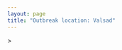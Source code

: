 ```yaml
---
layout: page
title: "Outbreak location: Valsad"
---
```

<div id="mapid">
<script src="https://buda-magenta.github.io/hazard_map/load_map.js"></script>
><script>
var marker_outbreak = L.marker([20.432402, 73.141172],{"autoPan": true}).addTo(map); marker_outbreak.bindTooltip("Valsad").openTooltip();

var circle_1 = L.circle([19.075990, 72.877393], {"pane": "markerPane", "color": "red", "fill": true, "fillOpacity": 0.2, "fillRule": "evenodd", "lineCap": "round", "lineJoin": "round", "opacity": 1.0, "radius": 646509, "stroke": true, "weight": 2}).addTo(map);
circle_1.bindTooltip("Mumbai<br>rank: 1<br>hazard index: 0.161627")

var circle_2 = L.circle([21.170200, 72.831100], {"pane": "markerPane", "color": "red", "fill": true, "fillOpacity": 0.2, "fillRule": "evenodd", "lineCap": "round", "lineJoin": "round", "opacity": 1.0, "radius": 433963, "stroke": true, "weight": 2}).addTo(map);
circle_2.bindTooltip("Surat<br>rank: 2<br>hazard index: 0.108491")

var circle_3 = L.circle([23.021624, 72.579707], {"pane": "markerPane", "color": "red", "fill": true, "fillOpacity": 0.2, "fillRule": "evenodd", "lineCap": "round", "lineJoin": "round", "opacity": 1.0, "radius": 139440, "stroke": true, "weight": 2}).addTo(map);
circle_3.bindTooltip("Ahmedabad<br>rank: 3<br>hazard index: 0.034860")

var circle_4 = L.circle([22.297314, 73.194257], {"pane": "markerPane", "color": "red", "fill": true, "fillOpacity": 0.2, "fillRule": "evenodd", "lineCap": "round", "lineJoin": "round", "opacity": 1.0, "radius": 92050, "stroke": true, "weight": 2}).addTo(map);
circle_4.bindTooltip("Vadodara<br>rank: 4<br>hazard index: 0.023013")

var circle_5 = L.circle([19.194329, 72.970178], {"pane": "markerPane", "color": "red", "fill": true, "fillOpacity": 0.2, "fillRule": "evenodd", "lineCap": "round", "lineJoin": "round", "opacity": 1.0, "radius": 36153, "stroke": true, "weight": 2}).addTo(map);
circle_5.bindTooltip("Thane<br>rank: 5<br>hazard index: 0.009038")

var circle_6 = L.circle([18.521428, 73.854454], {"pane": "markerPane", "color": "red", "fill": true, "fillOpacity": 0.2, "fillRule": "evenodd", "lineCap": "round", "lineJoin": "round", "opacity": 1.0, "radius": 26973, "stroke": true, "weight": 2}).addTo(map);
circle_6.bindTooltip("Pune<br>rank: 6<br>hazard index: 0.006743")

var circle_7 = L.circle([19.439885, 72.880383], {"pane": "markerPane", "color": "red", "fill": true, "fillOpacity": 0.2, "fillRule": "evenodd", "lineCap": "round", "lineJoin": "round", "opacity": 1.0, "radius": 20734, "stroke": true, "weight": 2}).addTo(map);
circle_7.bindTooltip("Vasai<br>rank: 7<br>hazard index: 0.005184")

var circle_8 = L.circle([28.651718, 77.221939], {"pane": "markerPane", "color": "red", "fill": true, "fillOpacity": 0.2, "fillRule": "evenodd", "lineCap": "round", "lineJoin": "round", "opacity": 1.0, "radius": 15969, "stroke": true, "weight": 2}).addTo(map);
circle_8.bindTooltip("Delhi<br>rank: 8<br>hazard index: 0.003992")

var circle_9 = L.circle([20.952407, 72.932383], {"pane": "markerPane", "color": "red", "fill": true, "fillOpacity": 0.2, "fillRule": "evenodd", "lineCap": "round", "lineJoin": "round", "opacity": 1.0, "radius": 15672, "stroke": true, "weight": 2}).addTo(map);
circle_9.bindTooltip("Navsari<br>rank: 9<br>hazard index: 0.003918")

var circle_10 = L.circle([21.750000, 73.000000], {"pane": "markerPane", "color": "red", "fill": true, "fillOpacity": 0.2, "fillRule": "evenodd", "lineCap": "round", "lineJoin": "round", "opacity": 1.0, "radius": 10029, "stroke": true, "weight": 2}).addTo(map);
circle_10.bindTooltip("Bharuch<br>rank: 10<br>hazard index: 0.002507")

var circle_11 = L.circle([20.011247, 73.790236], {"pane": "markerPane", "color": "red", "fill": true, "fillOpacity": 0.2, "fillRule": "evenodd", "lineCap": "round", "lineJoin": "round", "opacity": 1.0, "radius": 9379, "stroke": true, "weight": 2}).addTo(map);
circle_11.bindTooltip("Nashik<br>rank: 11<br>hazard index: 0.002345")

var circle_12 = L.circle([18.627929, 73.800983], {"pane": "markerPane", "color": "red", "fill": true, "fillOpacity": 0.2, "fillRule": "evenodd", "lineCap": "round", "lineJoin": "round", "opacity": 1.0, "radius": 9065, "stroke": true, "weight": 2}).addTo(map);
circle_12.bindTooltip("Pimpri Chinchwad<br>rank: 12<br>hazard index: 0.002266")

var circle_13 = L.circle([15.398403, 73.812918], {"pane": "markerPane", "color": "red", "fill": true, "fillOpacity": 0.2, "fillRule": "evenodd", "lineCap": "round", "lineJoin": "round", "opacity": 1.0, "radius": 7435, "stroke": true, "weight": 2}).addTo(map);
circle_13.bindTooltip("Vasco Da Gama<br>rank: 13<br>hazard index: 0.001859")

var circle_14 = L.circle([12.979120, 77.591300], {"pane": "markerPane", "color": "red", "fill": true, "fillOpacity": 0.2, "fillRule": "evenodd", "lineCap": "round", "lineJoin": "round", "opacity": 1.0, "radius": 7267, "stroke": true, "weight": 2}).addTo(map);
circle_14.bindTooltip("Bangalore<br>rank: 14<br>hazard index: 0.001817")

var circle_15 = L.circle([17.388786, 78.461065], {"pane": "markerPane", "color": "red", "fill": true, "fillOpacity": 0.2, "fillRule": "evenodd", "lineCap": "round", "lineJoin": "round", "opacity": 1.0, "radius": 6363, "stroke": true, "weight": 2}).addTo(map);
circle_15.bindTooltip("Hyderabad<br>rank: 15<br>hazard index: 0.001591")

var circle_16 = L.circle([20.843512, 75.525927], {"pane": "markerPane", "color": "red", "fill": true, "fillOpacity": 0.2, "fillRule": "evenodd", "lineCap": "round", "lineJoin": "round", "opacity": 1.0, "radius": 5965, "stroke": true, "weight": 2}).addTo(map);
circle_16.bindTooltip("Jalgaon<br>rank: 16<br>hazard index: 0.001491")

var circle_17 = L.circle([22.689507, 72.871520], {"pane": "markerPane", "color": "red", "fill": true, "fillOpacity": 0.2, "fillRule": "evenodd", "lineCap": "round", "lineJoin": "round", "opacity": 1.0, "radius": 5443, "stroke": true, "weight": 2}).addTo(map);
circle_17.bindTooltip("Nadiad<br>rank: 17<br>hazard index: 0.001361")

var circle_18 = L.circle([22.305199, 70.802834], {"pane": "markerPane", "color": "red", "fill": true, "fillOpacity": 0.2, "fillRule": "evenodd", "lineCap": "round", "lineJoin": "round", "opacity": 1.0, "radius": 5349, "stroke": true, "weight": 2}).addTo(map);
circle_18.bindTooltip("Rajkot<br>rank: 18<br>hazard index: 0.001337")

var circle_19 = L.circle([19.295200, 72.854400], {"pane": "markerPane", "color": "red", "fill": true, "fillOpacity": 0.2, "fillRule": "evenodd", "lineCap": "round", "lineJoin": "round", "opacity": 1.0, "radius": 5198, "stroke": true, "weight": 2}).addTo(map);
circle_19.bindTooltip("Mira-Bhayandar<br>rank: 19<br>hazard index: 0.001300")

var circle_20 = L.circle([23.160894, 79.949770], {"pane": "markerPane", "color": "red", "fill": true, "fillOpacity": 0.2, "fillRule": "evenodd", "lineCap": "round", "lineJoin": "round", "opacity": 1.0, "radius": 5078, "stroke": true, "weight": 2}).addTo(map);
circle_20.bindTooltip("Jabalpur<br>rank: 20<br>hazard index: 0.001270")

var circle_21 = L.circle([22.558499, 72.962563], {"pane": "markerPane", "color": "red", "fill": true, "fillOpacity": 0.2, "fillRule": "evenodd", "lineCap": "round", "lineJoin": "round", "opacity": 1.0, "radius": 4933, "stroke": true, "weight": 2}).addTo(map);
circle_21.bindTooltip("Anand<br>rank: 21<br>hazard index: 0.001233")

var circle_22 = L.circle([25.531031, 78.652689], {"pane": "markerPane", "color": "red", "fill": true, "fillOpacity": 0.2, "fillRule": "evenodd", "lineCap": "round", "lineJoin": "round", "opacity": 1.0, "radius": 4814, "stroke": true, "weight": 2}).addTo(map);
circle_22.bindTooltip("Jhansi<br>rank: 22<br>hazard index: 0.001204")

var circle_23 = L.circle([22.541418, 88.357691], {"pane": "markerPane", "color": "red", "fill": true, "fillOpacity": 0.2, "fillRule": "evenodd", "lineCap": "round", "lineJoin": "round", "opacity": 1.0, "radius": 4777, "stroke": true, "weight": 2}).addTo(map);
circle_23.bindTooltip("Kolkata<br>rank: 23<br>hazard index: 0.001194")

var circle_24 = L.circle([13.083694, 80.270186], {"pane": "markerPane", "color": "red", "fill": true, "fillOpacity": 0.2, "fillRule": "evenodd", "lineCap": "round", "lineJoin": "round", "opacity": 1.0, "radius": 4670, "stroke": true, "weight": 2}).addTo(map);
circle_24.bindTooltip("Chennai<br>rank: 24<br>hazard index: 0.001168")

var circle_25 = L.circle([19.362531, 73.078475], {"pane": "markerPane", "color": "red", "fill": true, "fillOpacity": 0.2, "fillRule": "evenodd", "lineCap": "round", "lineJoin": "round", "opacity": 1.0, "radius": 4607, "stroke": true, "weight": 2}).addTo(map);
circle_25.bindTooltip("Bhiwandi<br>rank: 25<br>hazard index: 0.001152")

var circle_26 = L.circle([25.335649, 83.007629], {"pane": "markerPane", "color": "red", "fill": true, "fillOpacity": 0.2, "fillRule": "evenodd", "lineCap": "round", "lineJoin": "round", "opacity": 1.0, "radius": 4339, "stroke": true, "weight": 2}).addTo(map);
circle_26.bindTooltip("Varanasi<br>rank: 26<br>hazard index: 0.001085")

var circle_27 = L.circle([25.438130, 81.833800], {"pane": "markerPane", "color": "red", "fill": true, "fillOpacity": 0.2, "fillRule": "evenodd", "lineCap": "round", "lineJoin": "round", "opacity": 1.0, "radius": 4096, "stroke": true, "weight": 2}).addTo(map);
circle_27.bindTooltip("Allahabad<br>rank: 27<br>hazard index: 0.001024")

var circle_28 = L.circle([19.261944, 73.194760], {"pane": "markerPane", "color": "red", "fill": true, "fillOpacity": 0.2, "fillRule": "evenodd", "lineCap": "round", "lineJoin": "round", "opacity": 1.0, "radius": 4081, "stroke": true, "weight": 2}).addTo(map);
circle_28.bindTooltip("Ulhas Nagar<br>rank: 28<br>hazard index: 0.001020")

var circle_29 = L.circle([21.771884, 72.141645], {"pane": "markerPane", "color": "red", "fill": true, "fillOpacity": 0.2, "fillRule": "evenodd", "lineCap": "round", "lineJoin": "round", "opacity": 1.0, "radius": 3849, "stroke": true, "weight": 2}).addTo(map);
circle_29.bindTooltip("Bhavnagar<br>rank: 29<br>hazard index: 0.000962")

var circle_30 = L.circle([21.149813, 79.082056], {"pane": "markerPane", "color": "red", "fill": true, "fillOpacity": 0.2, "fillRule": "evenodd", "lineCap": "round", "lineJoin": "round", "opacity": 1.0, "radius": 3569, "stroke": true, "weight": 2}).addTo(map);
circle_30.bindTooltip("Nagpur<br>rank: 30<br>hazard index: 0.000892")

var circle_31 = L.circle([23.258486, 77.401989], {"pane": "markerPane", "color": "red", "fill": true, "fillOpacity": 0.2, "fillRule": "evenodd", "lineCap": "round", "lineJoin": "round", "opacity": 1.0, "radius": 3551, "stroke": true, "weight": 2}).addTo(map);
circle_31.bindTooltip("Bhopal<br>rank: 31<br>hazard index: 0.000888")

var circle_32 = L.circle([17.636129, 74.298278], {"pane": "markerPane", "color": "red", "fill": true, "fillOpacity": 0.2, "fillRule": "evenodd", "lineCap": "round", "lineJoin": "round", "opacity": 1.0, "radius": 3363, "stroke": true, "weight": 2}).addTo(map);
circle_32.bindTooltip("Satara<br>rank: 32<br>hazard index: 0.000841")

var circle_33 = L.circle([12.869810, 74.843008], {"pane": "markerPane", "color": "red", "fill": true, "fillOpacity": 0.2, "fillRule": "evenodd", "lineCap": "round", "lineJoin": "round", "opacity": 1.0, "radius": 3104, "stroke": true, "weight": 2}).addTo(map);
circle_33.bindTooltip("Mangalore<br>rank: 33<br>hazard index: 0.000776")

var circle_34 = L.circle([21.365999, 74.284004], {"pane": "markerPane", "color": "red", "fill": true, "fillOpacity": 0.2, "fillRule": "evenodd", "lineCap": "round", "lineJoin": "round", "opacity": 1.0, "radius": 2908, "stroke": true, "weight": 2}).addTo(map);
circle_34.bindTooltip("Nandurbar<br>rank: 34<br>hazard index: 0.000727")

var circle_35 = L.circle([26.460914, 80.321759], {"pane": "markerPane", "color": "red", "fill": true, "fillOpacity": 0.2, "fillRule": "evenodd", "lineCap": "round", "lineJoin": "round", "opacity": 1.0, "radius": 2477, "stroke": true, "weight": 2}).addTo(map);
circle_35.bindTooltip("Kanpur<br>rank: 35<br>hazard index: 0.000619")

var circle_36 = L.circle([20.993276, 75.839983], {"pane": "markerPane", "color": "red", "fill": true, "fillOpacity": 0.2, "fillRule": "evenodd", "lineCap": "round", "lineJoin": "round", "opacity": 1.0, "radius": 2454, "stroke": true, "weight": 2}).addTo(map);
circle_36.bindTooltip("Bhusawal<br>rank: 36<br>hazard index: 0.000614")

var circle_37 = L.circle([19.143607, 73.295535], {"pane": "markerPane", "color": "red", "fill": true, "fillOpacity": 0.2, "fillRule": "evenodd", "lineCap": "round", "lineJoin": "round", "opacity": 1.0, "radius": 2372, "stroke": true, "weight": 2}).addTo(map);
circle_37.bindTooltip("Ambarnath<br>rank: 37<br>hazard index: 0.000593")

var circle_38 = L.circle([26.838100, 80.934600], {"pane": "markerPane", "color": "red", "fill": true, "fillOpacity": 0.2, "fillRule": "evenodd", "lineCap": "round", "lineJoin": "round", "opacity": 1.0, "radius": 2330, "stroke": true, "weight": 2}).addTo(map);
circle_38.bindTooltip("Lucknow<br>rank: 38<br>hazard index: 0.000583")

var circle_39 = L.circle([26.915458, 75.818982], {"pane": "markerPane", "color": "red", "fill": true, "fillOpacity": 0.2, "fillRule": "evenodd", "lineCap": "round", "lineJoin": "round", "opacity": 1.0, "radius": 2126, "stroke": true, "weight": 2}).addTo(map);
circle_39.bindTooltip("Jaipur<br>rank: 39<br>hazard index: 0.000532")

var circle_40 = L.circle([23.666667, 72.500000], {"pane": "markerPane", "color": "red", "fill": true, "fillOpacity": 0.2, "fillRule": "evenodd", "lineCap": "round", "lineJoin": "round", "opacity": 1.0, "radius": 2123, "stroke": true, "weight": 2}).addTo(map);
circle_40.bindTooltip("Mahesana<br>rank: 40<br>hazard index: 0.000531")

var circle_41 = L.circle([22.778500, 73.624516], {"pane": "markerPane", "color": "red", "fill": true, "fillOpacity": 0.2, "fillRule": "evenodd", "lineCap": "round", "lineJoin": "round", "opacity": 1.0, "radius": 2087, "stroke": true, "weight": 2}).addTo(map);
circle_41.bindTooltip("Godhra<br>rank: 41<br>hazard index: 0.000522")

var circle_42 = L.circle([9.931308, 76.267414], {"pane": "markerPane", "color": "red", "fill": true, "fillOpacity": 0.2, "fillRule": "evenodd", "lineCap": "round", "lineJoin": "round", "opacity": 1.0, "radius": 1937, "stroke": true, "weight": 2}).addTo(map);
circle_42.bindTooltip("Kochi<br>rank: 42<br>hazard index: 0.000484")

var circle_43 = L.circle([8.576971, 77.050125], {"pane": "markerPane", "color": "red", "fill": true, "fillOpacity": 0.2, "fillRule": "evenodd", "lineCap": "round", "lineJoin": "round", "opacity": 1.0, "radius": 1796, "stroke": true, "weight": 2}).addTo(map);
circle_43.bindTooltip("Thiruvananthapuram<br>rank: 43<br>hazard index: 0.000449")

var circle_44 = L.circle([26.296772, 73.035143], {"pane": "markerPane", "color": "red", "fill": true, "fillOpacity": 0.2, "fillRule": "evenodd", "lineCap": "round", "lineJoin": "round", "opacity": 1.0, "radius": 1732, "stroke": true, "weight": 2}).addTo(map);
circle_44.bindTooltip("Jodhpur<br>rank: 44<br>hazard index: 0.000433")

var circle_45 = L.circle([22.610318, 73.461706], {"pane": "markerPane", "color": "red", "fill": true, "fillOpacity": 0.2, "fillRule": "evenodd", "lineCap": "round", "lineJoin": "round", "opacity": 1.0, "radius": 1546, "stroke": true, "weight": 2}).addTo(map);
circle_45.bindTooltip("Kalol<br>rank: 45<br>hazard index: 0.000387")

var circle_46 = L.circle([11.258608, 75.778874], {"pane": "markerPane", "color": "red", "fill": true, "fillOpacity": 0.2, "fillRule": "evenodd", "lineCap": "round", "lineJoin": "round", "opacity": 1.0, "radius": 1543, "stroke": true, "weight": 2}).addTo(map);
circle_46.bindTooltip("Kozhikode<br>rank: 46<br>hazard index: 0.000386")

var circle_47 = L.circle([23.223288, 72.649227], {"pane": "markerPane", "color": "red", "fill": true, "fillOpacity": 0.2, "fillRule": "evenodd", "lineCap": "round", "lineJoin": "round", "opacity": 1.0, "radius": 1465, "stroke": true, "weight": 2}).addTo(map);
circle_47.bindTooltip("Gandhinagar<br>rank: 47<br>hazard index: 0.000366")

var circle_48 = L.circle([23.071874, 70.131715], {"pane": "markerPane", "color": "red", "fill": true, "fillOpacity": 0.2, "fillRule": "evenodd", "lineCap": "round", "lineJoin": "round", "opacity": 1.0, "radius": 1351, "stroke": true, "weight": 2}).addTo(map);
circle_48.bindTooltip("Gandhidham<br>rank: 48<br>hazard index: 0.000338")

var circle_49 = L.circle([22.720362, 75.868200], {"pane": "markerPane", "color": "red", "fill": true, "fillOpacity": 0.2, "fillRule": "evenodd", "lineCap": "round", "lineJoin": "round", "opacity": 1.0, "radius": 1335, "stroke": true, "weight": 2}).addTo(map);
circle_49.bindTooltip("Indore<br>rank: 49<br>hazard index: 0.000334")

var circle_50 = L.circle([26.148658, 85.340013], {"pane": "markerPane", "color": "red", "fill": true, "fillOpacity": 0.2, "fillRule": "evenodd", "lineCap": "round", "lineJoin": "round", "opacity": 1.0, "radius": 1283, "stroke": true, "weight": 2}).addTo(map);
circle_50.bindTooltip("Muzaffarpur<br>rank: 50<br>hazard index: 0.000321")

var circle_51 = L.circle([25.609324, 85.123525], {"pane": "markerPane", "color": "red", "fill": true, "fillOpacity": 0.2, "fillRule": "evenodd", "lineCap": "round", "lineJoin": "round", "opacity": 1.0, "radius": 1220, "stroke": true, "weight": 2}).addTo(map);
circle_51.bindTooltip("Patna<br>rank: 51<br>hazard index: 0.000305")

var circle_52 = L.circle([22.750000, 71.666667], {"pane": "markerPane", "color": "red", "fill": true, "fillOpacity": 0.2, "fillRule": "evenodd", "lineCap": "round", "lineJoin": "round", "opacity": 1.0, "radius": 1189, "stroke": true, "weight": 2}).addTo(map);
circle_52.bindTooltip("Surendranagar<br>rank: 52<br>hazard index: 0.000297")

var circle_53 = L.circle([17.849907, 75.276320], {"pane": "markerPane", "color": "red", "fill": true, "fillOpacity": 0.2, "fillRule": "evenodd", "lineCap": "round", "lineJoin": "round", "opacity": 1.0, "radius": 1130, "stroke": true, "weight": 2}).addTo(map);
circle_53.bindTooltip("Solapur<br>rank: 53<br>hazard index: 0.000283")

var circle_54 = L.circle([21.237947, 81.633683], {"pane": "markerPane", "color": "red", "fill": true, "fillOpacity": 0.2, "fillRule": "evenodd", "lineCap": "round", "lineJoin": "round", "opacity": 1.0, "radius": 1117, "stroke": true, "weight": 2}).addTo(map);
circle_54.bindTooltip("Raipur<br>rank: 54<br>hazard index: 0.000279")

var circle_55 = L.circle([11.001812, 76.962842], {"pane": "markerPane", "color": "red", "fill": true, "fillOpacity": 0.2, "fillRule": "evenodd", "lineCap": "round", "lineJoin": "round", "opacity": 1.0, "radius": 1086, "stroke": true, "weight": 2}).addTo(map);
circle_55.bindTooltip("Coimbatore<br>rank: 55<br>hazard index: 0.000272")

var circle_56 = L.circle([19.250000, 74.750000], {"pane": "markerPane", "color": "red", "fill": true, "fillOpacity": 0.2, "fillRule": "evenodd", "lineCap": "round", "lineJoin": "round", "opacity": 1.0, "radius": 1066, "stroke": true, "weight": 2}).addTo(map);
circle_56.bindTooltip("Ahmadnagar<br>rank: 56<br>hazard index: 0.000267")

var circle_57 = L.circle([24.500000, 81.000000], {"pane": "markerPane", "color": "red", "fill": true, "fillOpacity": 0.2, "fillRule": "evenodd", "lineCap": "round", "lineJoin": "round", "opacity": 1.0, "radius": 1021, "stroke": true, "weight": 2}).addTo(map);
circle_57.bindTooltip("Satna<br>rank: 57<br>hazard index: 0.000255")

var circle_58 = L.circle([20.266777, 85.843559], {"pane": "markerPane", "color": "red", "fill": true, "fillOpacity": 0.2, "fillRule": "evenodd", "lineCap": "round", "lineJoin": "round", "opacity": 1.0, "radius": 980, "stroke": true, "weight": 2}).addTo(map);
circle_58.bindTooltip("Bhubaneswar<br>rank: 58<br>hazard index: 0.000245")

var circle_59 = L.circle([24.578721, 73.686257], {"pane": "markerPane", "color": "red", "fill": true, "fillOpacity": 0.2, "fillRule": "evenodd", "lineCap": "round", "lineJoin": "round", "opacity": 1.0, "radius": 909, "stroke": true, "weight": 2}).addTo(map);
circle_59.bindTooltip("Udaipur<br>rank: 59<br>hazard index: 0.000227")

var circle_60 = L.circle([25.895924, 82.437716], {"pane": "markerPane", "color": "red", "fill": true, "fillOpacity": 0.2, "fillRule": "evenodd", "lineCap": "round", "lineJoin": "round", "opacity": 1.0, "radius": 852, "stroke": true, "weight": 2}).addTo(map);
circle_60.bindTooltip("Badlapur<br>rank: 60<br>hazard index: 0.000213")

var circle_61 = L.circle([23.774057, 71.683735], {"pane": "markerPane", "color": "red", "fill": true, "fillOpacity": 0.2, "fillRule": "evenodd", "lineCap": "round", "lineJoin": "round", "opacity": 1.0, "radius": 852, "stroke": true, "weight": 2}).addTo(map);
circle_61.bindTooltip("Patan<br>rank: 61<br>hazard index: 0.000213")

var circle_62 = L.circle([25.196826, 76.000893], {"pane": "markerPane", "color": "red", "fill": true, "fillOpacity": 0.2, "fillRule": "evenodd", "lineCap": "round", "lineJoin": "round", "opacity": 1.0, "radius": 847, "stroke": true, "weight": 2}).addTo(map);
circle_62.bindTooltip("Kota<br>rank: 62<br>hazard index: 0.000212")

var circle_63 = L.circle([29.000653, 77.768229], {"pane": "markerPane", "color": "red", "fill": true, "fillOpacity": 0.2, "fillRule": "evenodd", "lineCap": "round", "lineJoin": "round", "opacity": 1.0, "radius": 837, "stroke": true, "weight": 2}).addTo(map);
circle_63.bindTooltip("Meerut<br>rank: 63<br>hazard index: 0.000209")

var circle_64 = L.circle([22.168600, 71.668500], {"pane": "markerPane", "color": "red", "fill": true, "fillOpacity": 0.2, "fillRule": "evenodd", "lineCap": "round", "lineJoin": "round", "opacity": 1.0, "radius": 830, "stroke": true, "weight": 2}).addTo(map);
circle_64.bindTooltip("Botad<br>rank: 64<br>hazard index: 0.000208")

var circle_65 = L.circle([24.170979, 72.436638], {"pane": "markerPane", "color": "red", "fill": true, "fillOpacity": 0.2, "fillRule": "evenodd", "lineCap": "round", "lineJoin": "round", "opacity": 1.0, "radius": 810, "stroke": true, "weight": 2}).addTo(map);
circle_65.bindTooltip("Palanpur<br>rank: 65<br>hazard index: 0.000203")

var circle_66 = L.circle([30.733442, 76.779714], {"pane": "markerPane", "color": "red", "fill": true, "fillOpacity": 0.2, "fillRule": "evenodd", "lineCap": "round", "lineJoin": "round", "opacity": 1.0, "radius": 764, "stroke": true, "weight": 2}).addTo(map);
circle_66.bindTooltip("Chandigarh<br>rank: 66<br>hazard index: 0.000191")

var circle_67 = L.circle([10.525626, 76.213254], {"pane": "markerPane", "color": "red", "fill": true, "fillOpacity": 0.2, "fillRule": "evenodd", "lineCap": "round", "lineJoin": "round", "opacity": 1.0, "radius": 756, "stroke": true, "weight": 2}).addTo(map);
circle_67.bindTooltip("Thrissur<br>rank: 67<br>hazard index: 0.000189")

var circle_68 = L.circle([22.473242, 70.055210], {"pane": "markerPane", "color": "red", "fill": true, "fillOpacity": 0.2, "fillRule": "evenodd", "lineCap": "round", "lineJoin": "round", "opacity": 1.0, "radius": 748, "stroke": true, "weight": 2}).addTo(map);
circle_68.bindTooltip("Jamnagar<br>rank: 68<br>hazard index: 0.000187")

var circle_69 = L.circle([25.773344, 84.784977], {"pane": "markerPane", "color": "red", "fill": true, "fillOpacity": 0.2, "fillRule": "evenodd", "lineCap": "round", "lineJoin": "round", "opacity": 1.0, "radius": 727, "stroke": true, "weight": 2}).addTo(map);
circle_69.bindTooltip("Chapra<br>rank: 69<br>hazard index: 0.000182")

var circle_70 = L.circle([26.469100, 74.639000], {"pane": "markerPane", "color": "red", "fill": true, "fillOpacity": 0.2, "fillRule": "evenodd", "lineCap": "round", "lineJoin": "round", "opacity": 1.0, "radius": 700, "stroke": true, "weight": 2}).addTo(map);
circle_70.bindTooltip("Ajmer<br>rank: 70<br>hazard index: 0.000175")

var circle_71 = L.circle([23.174597, 75.785142], {"pane": "markerPane", "color": "red", "fill": true, "fillOpacity": 0.2, "fillRule": "evenodd", "lineCap": "round", "lineJoin": "round", "opacity": 1.0, "radius": 674, "stroke": true, "weight": 2}).addTo(map);
circle_71.bindTooltip("Ujjain<br>rank: 71<br>hazard index: 0.000169")

var circle_72 = L.circle([19.877263, 75.339024], {"pane": "markerPane", "color": "red", "fill": true, "fillOpacity": 0.2, "fillRule": "evenodd", "lineCap": "round", "lineJoin": "round", "opacity": 1.0, "radius": 666, "stroke": true, "weight": 2}).addTo(map);
circle_72.bindTooltip("Aurangabad<br>rank: 72<br>hazard index: 0.000167")

var circle_73 = L.circle([20.761862, 77.192172], {"pane": "markerPane", "color": "red", "fill": true, "fillOpacity": 0.2, "fillRule": "evenodd", "lineCap": "round", "lineJoin": "round", "opacity": 1.0, "radius": 631, "stroke": true, "weight": 2}).addTo(map);
circle_73.bindTooltip("Akola<br>rank: 73<br>hazard index: 0.000158")

var circle_74 = L.circle([8.887951, 76.595501], {"pane": "markerPane", "color": "red", "fill": true, "fillOpacity": 0.2, "fillRule": "evenodd", "lineCap": "round", "lineJoin": "round", "opacity": 1.0, "radius": 603, "stroke": true, "weight": 2}).addTo(map);
circle_74.bindTooltip("Kollam<br>rank: 74<br>hazard index: 0.000151")

var circle_75 = L.circle([23.480592, 74.917790], {"pane": "markerPane", "color": "red", "fill": true, "fillOpacity": 0.2, "fillRule": "evenodd", "lineCap": "round", "lineJoin": "round", "opacity": 1.0, "radius": 591, "stroke": true, "weight": 2}).addTo(map);
circle_75.bindTooltip("Ratlam<br>rank: 75<br>hazard index: 0.000148")

var circle_76 = L.circle([17.723128, 83.301284], {"pane": "markerPane", "color": "red", "fill": true, "fillOpacity": 0.2, "fillRule": "evenodd", "lineCap": "round", "lineJoin": "round", "opacity": 1.0, "radius": 564, "stroke": true, "weight": 2}).addTo(map);
circle_76.bindTooltip("Visakhapatnam<br>rank: 76<br>hazard index: 0.000141")

var circle_77 = L.circle([31.634308, 74.873679], {"pane": "markerPane", "color": "red", "fill": true, "fillOpacity": 0.2, "fillRule": "evenodd", "lineCap": "round", "lineJoin": "round", "opacity": 1.0, "radius": 553, "stroke": true, "weight": 2}).addTo(map);
circle_77.bindTooltip("Amritsar<br>rank: 77<br>hazard index: 0.000138")

var circle_78 = L.circle([25.720581, 85.255560], {"pane": "markerPane", "color": "red", "fill": true, "fillOpacity": 0.2, "fillRule": "evenodd", "lineCap": "round", "lineJoin": "round", "opacity": 1.0, "radius": 531, "stroke": true, "weight": 2}).addTo(map);
circle_78.bindTooltip("Hajipur<br>rank: 78<br>hazard index: 0.000133")

var circle_79 = L.circle([13.341917, 74.747323], {"pane": "markerPane", "color": "red", "fill": true, "fillOpacity": 0.2, "fillRule": "evenodd", "lineCap": "round", "lineJoin": "round", "opacity": 1.0, "radius": 496, "stroke": true, "weight": 2}).addTo(map);
circle_79.bindTooltip("Udupi<br>rank: 79<br>hazard index: 0.000124")

var circle_80 = L.circle([23.247245, 69.668339], {"pane": "markerPane", "color": "red", "fill": true, "fillOpacity": 0.2, "fillRule": "evenodd", "lineCap": "round", "lineJoin": "round", "opacity": 1.0, "radius": 469, "stroke": true, "weight": 2}).addTo(map);
circle_80.bindTooltip("Bhuj<br>rank: 80<br>hazard index: 0.000117")

var circle_81 = L.circle([26.180598, 91.753943], {"pane": "markerPane", "color": "red", "fill": true, "fillOpacity": 0.2, "fillRule": "evenodd", "lineCap": "round", "lineJoin": "round", "opacity": 1.0, "radius": 458, "stroke": true, "weight": 2}).addTo(map);
circle_81.bindTooltip("Guwahati<br>rank: 81<br>hazard index: 0.000115")

var circle_82 = L.circle([24.268349, 72.204387], {"pane": "markerPane", "color": "red", "fill": true, "fillOpacity": 0.2, "fillRule": "evenodd", "lineCap": "round", "lineJoin": "round", "opacity": 1.0, "radius": 450, "stroke": true, "weight": 2}).addTo(map);
circle_82.bindTooltip("Deesa<br>rank: 82<br>hazard index: 0.000113")

var circle_83 = L.circle([19.169335, 77.311013], {"pane": "markerPane", "color": "red", "fill": true, "fillOpacity": 0.2, "fillRule": "evenodd", "lineCap": "round", "lineJoin": "round", "opacity": 1.0, "radius": 449, "stroke": true, "weight": 2}).addTo(map);
circle_83.bindTooltip("Nanded Waghala<br>rank: 83<br>hazard index: 0.000112")

var circle_84 = L.circle([21.154541, 77.644296], {"pane": "markerPane", "color": "red", "fill": true, "fillOpacity": 0.2, "fillRule": "evenodd", "lineCap": "round", "lineJoin": "round", "opacity": 1.0, "radius": 394, "stroke": true, "weight": 2}).addTo(map);
circle_84.bindTooltip("Amravati<br>rank: 84<br>hazard index: 0.000099")

var circle_85 = L.circle([22.383333, 82.133333], {"pane": "markerPane", "color": "red", "fill": true, "fillOpacity": 0.2, "fillRule": "evenodd", "lineCap": "round", "lineJoin": "round", "opacity": 1.0, "radius": 386, "stroke": true, "weight": 2}).addTo(map);
circle_85.bindTooltip("Bilaspur<br>rank: 85<br>hazard index: 0.000097")

var circle_86 = L.circle([25.877933, 84.119959], {"pane": "markerPane", "color": "red", "fill": true, "fillOpacity": 0.2, "fillRule": "evenodd", "lineCap": "round", "lineJoin": "round", "opacity": 1.0, "radius": 376, "stroke": true, "weight": 2}).addTo(map);
circle_86.bindTooltip("Ballia<br>rank: 86<br>hazard index: 0.000094")

var circle_87 = L.circle([26.671329, 83.364583], {"pane": "markerPane", "color": "red", "fill": true, "fillOpacity": 0.2, "fillRule": "evenodd", "lineCap": "round", "lineJoin": "round", "opacity": 1.0, "radius": 353, "stroke": true, "weight": 2}).addTo(map);
circle_87.bindTooltip("Gorakhpur<br>rank: 87<br>hazard index: 0.000088")

var circle_88 = L.circle([15.351838, 75.137985], {"pane": "markerPane", "color": "red", "fill": true, "fillOpacity": 0.2, "fillRule": "evenodd", "lineCap": "round", "lineJoin": "round", "opacity": 1.0, "radius": 351, "stroke": true, "weight": 2}).addTo(map);
circle_88.bindTooltip("Hubli<br>rank: 88<br>hazard index: 0.000088")

var circle_89 = L.circle([25.604091, 73.415609], {"pane": "markerPane", "color": "red", "fill": true, "fillOpacity": 0.2, "fillRule": "evenodd", "lineCap": "round", "lineJoin": "round", "opacity": 1.0, "radius": 350, "stroke": true, "weight": 2}).addTo(map);
circle_89.bindTooltip("Pali<br>rank: 89<br>hazard index: 0.000088")

var circle_90 = L.circle([9.926115, 78.114098], {"pane": "markerPane", "color": "red", "fill": true, "fillOpacity": 0.2, "fillRule": "evenodd", "lineCap": "round", "lineJoin": "round", "opacity": 1.0, "radius": 347, "stroke": true, "weight": 2}).addTo(map);
circle_90.bindTooltip("Madurai<br>rank: 90<br>hazard index: 0.000087")

var circle_91 = L.circle([12.305183, 76.655361], {"pane": "markerPane", "color": "red", "fill": true, "fillOpacity": 0.2, "fillRule": "evenodd", "lineCap": "round", "lineJoin": "round", "opacity": 1.0, "radius": 341, "stroke": true, "weight": 2}).addTo(map);
circle_91.bindTooltip("Mysore<br>rank: 91<br>hazard index: 0.000085")

var circle_92 = L.circle([16.850253, 74.594888], {"pane": "markerPane", "color": "red", "fill": true, "fillOpacity": 0.2, "fillRule": "evenodd", "lineCap": "round", "lineJoin": "round", "opacity": 1.0, "radius": 328, "stroke": true, "weight": 2}).addTo(map);
circle_92.bindTooltip("Sangli<br>rank: 92<br>hazard index: 0.000082")

var circle_93 = L.circle([20.325704, 78.116914], {"pane": "markerPane", "color": "red", "fill": true, "fillOpacity": 0.2, "fillRule": "evenodd", "lineCap": "round", "lineJoin": "round", "opacity": 1.0, "radius": 324, "stroke": true, "weight": 2}).addTo(map);
circle_93.bindTooltip("Yavatmal<br>rank: 93<br>hazard index: 0.000081")

var circle_94 = L.circle([28.015929, 73.317137], {"pane": "markerPane", "color": "red", "fill": true, "fillOpacity": 0.2, "fillRule": "evenodd", "lineCap": "round", "lineJoin": "round", "opacity": 1.0, "radius": 311, "stroke": true, "weight": 2}).addTo(map);
circle_94.bindTooltip("Bikaner<br>rank: 94<br>hazard index: 0.000078")

var circle_95 = L.circle([26.698885, 88.320030], {"pane": "markerPane", "color": "red", "fill": true, "fillOpacity": 0.2, "fillRule": "evenodd", "lineCap": "round", "lineJoin": "round", "opacity": 1.0, "radius": 304, "stroke": true, "weight": 2}).addTo(map);
circle_95.bindTooltip("Bagdogra<br>rank: 95<br>hazard index: 0.000076")

var circle_96 = L.circle([23.370035, 85.325013], {"pane": "markerPane", "color": "red", "fill": true, "fillOpacity": 0.2, "fillRule": "evenodd", "lineCap": "round", "lineJoin": "round", "opacity": 1.0, "radius": 295, "stroke": true, "weight": 2}).addTo(map);
circle_96.bindTooltip("Ranchi<br>rank: 96<br>hazard index: 0.000074")

var circle_97 = L.circle([21.517410, 70.464275], {"pane": "markerPane", "color": "red", "fill": true, "fillOpacity": 0.2, "fillRule": "evenodd", "lineCap": "round", "lineJoin": "round", "opacity": 1.0, "radius": 283, "stroke": true, "weight": 2}).addTo(map);
circle_97.bindTooltip("Junagadh<br>rank: 97<br>hazard index: 0.000071")

var circle_98 = L.circle([21.977864, 76.568828], {"pane": "markerPane", "color": "red", "fill": true, "fillOpacity": 0.2, "fillRule": "evenodd", "lineCap": "round", "lineJoin": "round", "opacity": 1.0, "radius": 282, "stroke": true, "weight": 2}).addTo(map);
circle_98.bindTooltip("Khandwa<br>rank: 98<br>hazard index: 0.000071")

var circle_99 = L.circle([30.325565, 78.043681], {"pane": "markerPane", "color": "red", "fill": true, "fillOpacity": 0.2, "fillRule": "evenodd", "lineCap": "round", "lineJoin": "round", "opacity": 1.0, "radius": 266, "stroke": true, "weight": 2}).addTo(map);
circle_99.bindTooltip("Dehradun<br>rank: 99<br>hazard index: 0.000067")

var circle_100 = L.circle([27.175255, 78.009816], {"pane": "markerPane", "color": "red", "fill": true, "fillOpacity": 0.2, "fillRule": "evenodd", "lineCap": "round", "lineJoin": "round", "opacity": 1.0, "radius": 263, "stroke": true, "weight": 2}).addTo(map);
circle_100.bindTooltip("Agra<br>rank: 100<br>hazard index: 0.000066")
</script>
</div>